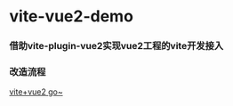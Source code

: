 # vite-vue2-demo

### 借助vite-plugin-vue2实现vue2工程的vite开发接入

### 改造流程
[vite+vue2 go~](https://www.yuque.com/xiaoye-urxn3/lcz002/atz26k)
